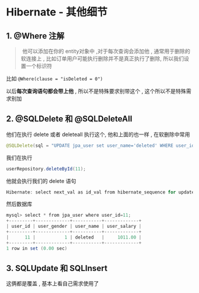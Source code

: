 # Hibernate - 其他细节

## 1. @Where 注解

> ​	 他可以添加在你的 entity对象中 ,对于每次查询会添加他 , 通常用于删除的软连接上 , 比如订单用户可能执行删除并不是真正执行了删除, 所以我们设置一个标识符

比如 `@Where(clause = "isDeleted = 0")`

以后**每次查询语句都会带上他** , 所以不是特殊要求别带这个 , 这个所以不是特殊需求别加



## 2. @SQLDelete 和 @SQLDeleteAll

他们在执行 delete 或者  deleteall 执行这个,  他和上面的也一样 , 在软删除中常用

```java
@SQLDelete(sql = "UPDATE jpa_user set user_name='deleted' WHERE user_id= ? ")
```

我们在执行

```java
userRepository.deleteById(11);
```

他就会执行我们的 delete 语句

```java
Hibernate: select next_val as id_val from hibernate_sequence for update
```

然后数据库

```java
mysql> select * from jpa_user where user_id=11;
+---------+-------------+-----------+-------------+
| user_id | user_gender | user_name | user_salary |
+---------+-------------+-----------+-------------+
|      11 |           1 | deleted   |     1011.00 |
+---------+-------------+-----------+-------------+
1 row in set (0.00 sec)
```



## 3. SQLUpdate 和 SQLInsert 

这俩都是覆盖 , 基本上看自己需求使用了